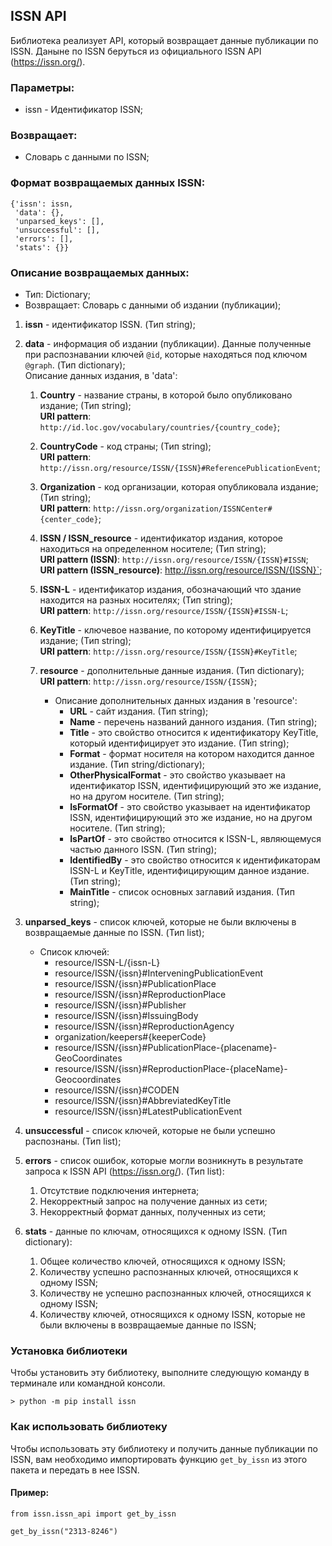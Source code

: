 ## ISSN API  
Библиотека реализует API, который возвращает данные публикации по ISSN.
Даныне по ISSN беруться из официального ISSN API (https://issn.org/).

### **Параметры**:
- issn - Идентификатор ISSN;

### **Возвращает**:
- Словарь с данными по ISSN;


### **Формат возвращаемых данных ISSN**: 
```
{'issn': issn,
 'data': {},
 'unparsed_keys': [],
 'unsuccessful': [],
 'errors': [],
 'stats': {}}
```

### **Описание возвращаемых данных**:
- Тип: Dictionary;
- Возвращает: Словарь с данными об издании (публикации);

1) **issn** - идентификатор ISSN. (Тип string);
2) **data** - информация об издании (публикации). Данные полученные при распознавании ключей `@id`, которые находяться под ключом `@graph`. (Тип dictionary);  
Описание данных издания, в 'data': 

   1. **Country** - название страны, в которой было опубликовано издание; (Тип string);  
   **URI pattern**: `http://id.loc.gov/vocabulary/countries/{country_code}`;
   2. **CountryCode** - код страны; (Тип string);  
   **URI pattern**: `http://issn.org/resource/ISSN/{ISSN}#ReferencePublicationEvent`;

   3. **Organization** - код организации, которая опубликовала издание; (Тип string);   
   **URI pattern**: `http://issn.org/organization/ISSNCenter#{center_code}`;

   4. **ISSN / ISSN_resource** - идентификатор издания, которое находиться на определенном носителе; (Тип string);  
   **URI pattern (ISSN)**: `http://issn.org/resource/ISSN/{ISSN}#ISSN`;
   **URI pattern (ISSN_resource)**: http://issn.org/resource/ISSN/{ISSN}`;

   5. **ISSN-L** - идентификатор издания, обозначающий что здание находится на разных носителях; (Тип string);  
   **URI pattern**: `http://issn.org/resource/ISSN/{ISSN}#ISSN-L`;

   6. **KeyTitle** - ключевое название, по которому идентифицируется издание; (Тип string);  
   **URI pattern**: `http://issn.org/resource/ISSN/{ISSN}#KeyTitle`; 

   7. **resource** - дополнительные данные издания. (Тип dictionary);  
   **URI pattern**: `http://issn.org/resource/ISSN/{ISSN}`; 

      * Описание дополнительных данных издания в 'resource':
        - **URL** - сайт издания. (Тип string);
        - **Name** - перечень названий данного издания. (Тип string);
        - **Title** - это свойство относится к идентификатору KeyTitle, который идентифицирует это издание. (Тип string);
        - **Format** - формат носителя на котором находится данное издание. (Тип string/dictionary);
        - **OtherPhysicalFormat** - это свойство указывает на идентификатор ISSN, идентифицирующий это же издание, но на другом носителе. (Тип string);
        - **IsFormatOf** - это свойство указывает на идентификатор ISSN, идентифицирующий это же издание, но на другом носителе. (Тип string);
        - **IsPartOf** - это свойство относится к ISSN-L, являющемуся частью данного ISSN. (Тип string);
        - **IdentifiedBy** - это свойство относится к идентификаторам ISSN-L и KeyTitle, идентифицирующим данное издание. (Тип string);
        - **MainTitle** - список основных заглавий издания. (Тип string);

4) **unparsed_keys** - список ключей, которые не были включены в возвращаемые данные по ISSN. (Тип list);  

    * Список ключей:
      - resource/ISSN-L/{issn-L}
      - resource/ISSN/{issn}#InterveningPublicationEvent
      - resource/ISSN/{issn}#PublicationPlace
      - resource/ISSN/{issn}#ReproductionPlace
      - resource/ISSN/{issn}#Publisher
      - resource/ISSN/{issn}#IssuingBody
      - resource/ISSN/{issn}#ReproductionAgency
      - organization/keepers#{keeperCode}
      - resource/ISSN/{issn}#PublicationPlace-{placename}-GeoCoordinates
      - resource/ISSN/{issn}#ReproductionPlace-{placeName}-Geocoordinates
      - resource/ISSN/{issn}#CODEN
      - resource/ISSN/{issn}#AbbreviatedKeyTitle
      - resource/ISSN/{issn}#LatestPublicationEvent 

5) **unsuccessful** - список ключей, которые не были успешно распознаны. (Тип list);
6) **errors** - список ошибок, которые могли возникнуть в результате запроса к ISSN API (https://issn.org/). (Тип list):
   1. Отсутствие подключения интернета;
   2. Некорректный запрос на получение данных из сети;
   3. Некорректный формат данных, полученных из сети;

7) **stats** - данные по ключам, относящихся к одному ISSN. (Тип dictionary):
   1. Общее количество ключей, относящихся к одному ISSN;
   2. Количеству успешно распознанных ключей, относящихся к одному ISSN;
   3. Количеству не успешно распознанных ключей, относящихся к одному ISSN;
   4. Количеству ключей, относящихся к одному ISSN, которые не были включены в возвращаемые данные по ISSN;  


### Установка библиотеки
Чтобы установить эту библиотеку, выполните следующую команду в терминале или командной консоли.  
```
> python -m pip install issn
```

### Как использовать библиотеку
Чтобы использовать эту библиотеку и получить данные публикации по ISSN, вам необходимо импортировать функцию `get_by_issn` 
из этого пакета и передать в нее ISSN.  

#### Пример:  
```
from issn.issn_api import get_by_issn

get_by_issn("2313-8246")
```
